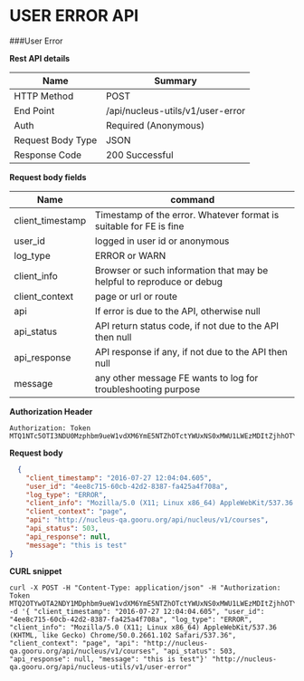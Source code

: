USER ERROR API
===========

###User Error

**Rest API details**

| Name | Summary |
|------------------------|--------|
| HTTP Method | POST |
| End Point | /api/nucleus-utils/v1/user-error |
| Auth | Required (Anonymous) |
| Request Body Type | JSON |
| Response Code | 200 Successful |

**Request body fields**

| Name | command |
|------------------------|--------|
| client_timestamp | Timestamp of the error. Whatever format is suitable for FE is fine |
| user_id | logged in user id or anonymous |
| log_type | ERROR or WARN |
| client_info | Browser or such information that may be helpful to reproduce or debug |
| client_context  | page or url or route |
| api | If error is due to the API, otherwise null |
| api_status | API return status code, if not due to the API then null |
| api_response | API response if any, if not due to the API then null |
| message | any other message FE wants to log for troubleshooting purpose |

**Authorization Header**

```
Authorization: Token MTQ1NTc5OTI3NDU0Mzphbm9ueW1vdXM6YmE5NTZhOTctYWUxNS0xMWU1LWEzMDItZjhhOTYzMDY1OTc2
```

**Request body**

```json
  {
	"client_timestamp": "2016-07-27 12:04:04.605",
	"user_id": "4ee8c715-60cb-42d2-8387-fa425a4f708a",
	"log_type": "ERROR",
	"client_info": "Mozilla/5.0 (X11; Linux x86_64) AppleWebKit/537.36 (KHTML, like Gecko) Chrome/50.0.2661.102 Safari/537.36",
	"client_context": "page",
	"api": "http://nucleus-qa.gooru.org/api/nucleus/v1/courses",
	"api_status": 503,
	"api_response": null,
	"message": "this is test"
}
```


**CURL snippet**

```posh
curl -X POST -H "Content-Type: application/json" -H "Authorization: Token MTQ2OTYwOTA2NDY1MDphbm9ueW1vdXM6YmE5NTZhOTctYWUxNS0xMWU1LWEzMDItZjhhOTYzMDY1OTc2" -d '{ "client_timestamp": "2016-07-27 12:04:04.605", "user_id": "4ee8c715-60cb-42d2-8387-fa425a4f708a", "log_type": "ERROR", "client_info": "Mozilla/5.0 (X11; Linux x86_64) AppleWebKit/537.36 (KHTML, like Gecko) Chrome/50.0.2661.102 Safari/537.36", "client_context": "page", "api": "http://nucleus-qa.gooru.org/api/nucleus/v1/courses", "api_status": 503, "api_response": null, "message": "this is test"}' "http://nucleus-qa.gooru.org/api/nucleus-utils/v1/user-error"
```

